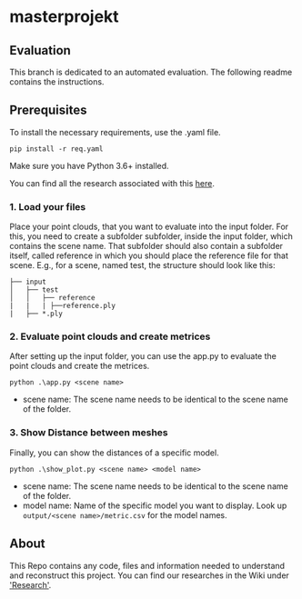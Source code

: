 # masterprojekt

## Evaluation
This branch is dedicated to an automated evaluation. The following readme contains the instructions.

## Prerequisites

To install the necessary requirements, use the .yaml file.

```pip install -r req.yaml```

Make sure you have Python 3.6+ installed.

You can find all the research associated with this [here](https://gitlab.bht-berlin.de/s87298/masterprojekt/-/wikis/Research/Evaluation-Framework).

### 1. Load your files
Place your point clouds, that you want to evaluate into the input folder. For this, you need to create a subfolder subfolder, inside the input folder, which contains the scene name. That subfolder should also contain a subfolder itself, called reference in which you should place the reference file for that scene. E.g., for a scene, named test, the structure should look like this:


``` 
├── input
│   ├── test
│   │   ├── reference
|   |   | ├──reference.ply
|   ├── *.ply
```

### 2. Evaluate point clouds and create metrices 

After setting up the input folder, you can use the app.py to evaluate the point clouds and create the metrices.

```python .\app.py <scene name>```

- scene name: The scene name needs to be identical to the scene name of the folder.

### 3. Show Distance between meshes
Finally, you can show the distances of a specific model.

```python .\show_plot.py <scene name> <model name>```

- scene name: The scene name needs to be identical to the scene name of the folder.
- model name: Name of the specific model you want to display. Look up ```output/<scene name>/metric.csv``` for the model names.

## About 
This Repo contains any code, files and information needed to understand and reconstruct this project. 
You can find our researches in the Wiki under ['Research'](https://gitlab.bht-berlin.de/s87298/masterprojekt/-/wikis/Research).

